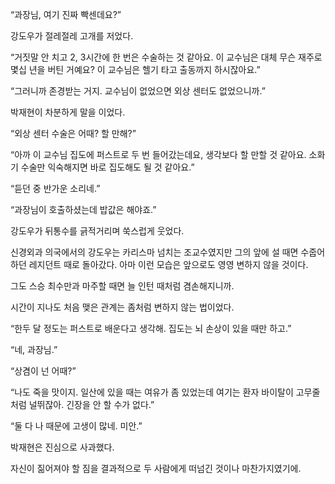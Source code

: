 “과장님, 여기 진짜 빡센데요?”

강도우가 절레절레 고개를 저었다.

“거짓말 안 치고 2, 3시간에 한 번은 수술하는 것 같아요. 이 교수님은 대체 무슨 재주로 몇십 년을 버틴 거예요? 이 교수님은 헬기 타고 출동까지 하시잖아요.”

“그러니까 존경받는 거지. 교수님이 없었으면 외상 센터도 없었으니까.”

박재현이 차분하게 말을 이었다.

“외상 센터 수술은 어때? 할 만해?”

“아까 이 교수님 집도에 퍼스트로 두 번 들어갔는데요, 생각보다 할 만할 것 같아요. 소화기 수술만 익숙해지면 바로 집도해도 될 것 같아요.”

“듣던 중 반가운 소리네.”

“과장님이 호출하셨는데 밥값은 해야죠.”

강도우가 뒤통수를 긁적거리며 쑥스럽게 웃었다.

신경외과 의국에서의 강도우는 카리스마 넘치는 조교수였지만 그의 앞에 설 때면 수줍어하던 레지던트 때로 돌아갔다. 아마 이런 모습은 앞으로도 영영 변하지 않을 것이다.

그도 스승 최수만과 마주할 때면 늘 인턴 때처럼 겸손해지니까.

시간이 지나도 처음 맺은 관계는 좀처럼 변하지 않는 법이었다.

“한두 달 정도는 퍼스트로 배운다고 생각해. 집도는 뇌 손상이 있을 때만 하고.”

“네, 과장님.”

“상겸이 넌 어때?”

“나도 죽을 맛이지. 일산에 있을 때는 여유가 좀 있었는데 여기는 환자 바이탈이 고무줄처럼 널뛰잖아. 긴장을 안 할 수가 없다.”

“둘 다 나 때문에 고생이 많네. 미안.”

박재현은 진심으로 사과했다.

자신이 짊어져야 할 짐을 결과적으로 두 사람에게 떠넘긴 것이나 마찬가지였기에.